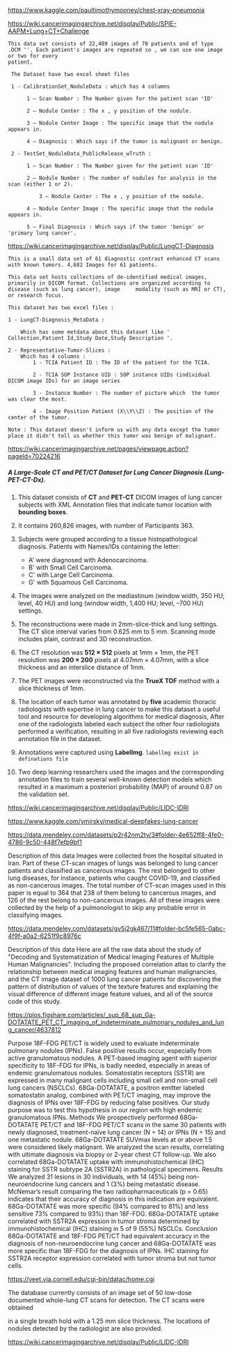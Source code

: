 https://www.kaggle.com/paultimothymooney/chest-xray-pneumonia    

https://wiki.cancerimagingarchive.net/display/Public/SPIE-AAPM+Lung+CT+Challenge



    This data set consists of 22,489 images of 70 patients and of type .DCM ''. Each patient's images are repeated so , we can use one image or two for every 
    patient.
     
     The Dataset have two excel sheet files 
     
     1 - CalibrationSet_NoduleData : which has 4 columns 
     
	      1 – Scan Number : The Number given for the patient scan 'ID'
	      
 	      2 – Nodule Center : The x , y position of the nodule.
	      
	      3 – Nodule Center Image : The specific image that the nodule appears in.
	      
	      4 – Diagnosis : Which says if the tumor is malignant or benign.
	      
     2 - TestSet_NoduleData_PublicRelease_wTruth : 
     
	      1 – Scan Number : The Number given for the patient scan 'ID'
	      
	      2 – Nodule Number : The number of nodules for analysis in the scan (either 1 or 2).
	      
              3 – Nodule Center : The x , y position of the nodule.
	
	      4 – Nodule Center Image : The specific image that the nodule appears in.
	      
	      5 – Final Diagnosis : Which says if the tumor 'benign' or 'primary lung cancer'.
	      


https://wiki.cancerimagingarchive.net/display/Public/LungCT-Diagnosis

	This is a small data set of 61 diagnostic contrast enhanced CT scans with known tumors. 4,682 Images for 61 patients.

	This data set hosts collections of de-identified medical images, primarily in DICOM format. Collections are organized according to disease (such as lung cancer), image 	modality (such as MRI or CT), or research focus.

	This dataset has two excel files : 

	1 - LungCT-Diagnosis_MetaData : 

		Which has some metdata about this dataset like ' Collection,Patient Id,Study Date,Study Description '.
		
	2 - Representative-Tumor-Slices :
		Which has 4 columns :
			1 - TCIA Patient ID : The ID of the patient for the TCIA.
			
			2 - TCIA SOP Instance UID : SOP instance UIDs (individual DICOM image IDs) for an image series
			
			3 - Instance Number : The number of picture which  the tumor was clear the most.      
			
			4 - Image Position Patient (X\\Y\\Z) : The position of the center of the tumor.
			
	Note : This dataset doesn't inform us with any data except the tumor place it didn't tell us whether this tumor was benign of malignant.


https://wiki.cancerimagingarchive.net/pages/viewpage.action?pageId=70224216
##### A Large-Scale CT and PET/CT Dataset for Lung Cancer Diagnosis (Lung-PET-CT-Dx).
1. This dataset consists of **CT** and **PET-CT** DICOM images of lung cancer subjects with XML Annotation files that indicate tumor location with **bounding boxes**.

2. It contains 260,826 images, with number of Participants 363.

3. Subjects were grouped according to a tissue histopathological diagnosis. Patients with Names/IDs containing the letter:
   * A' were diagnosed with Adenocarcinoma.
   * B' with Small Cell Carcinoma.
   * C' with Large Cell Carcinoma.
   * G' with Squamous Cell Carcinoma.
4. The images were analyzed on the mediastinum (window width, 350 HU; level, 40 HU) and lung (window width, 1,400 HU; level, –700 HU) settings.

5. The reconstructions were made in 2mm-slice-thick and lung settings. The CT slice interval varies from 0.625 mm to 5 mm. Scanning mode includes plain, contrast and 3D   reconstruction. 

6. The CT resolution was **512 × 512** pixels at 1mm × 1mm, the PET resolution was **200 × 200** pixels at 4.07mm × 4.07mm, with a slice thickness and an interslice distance of 1mm. 

7. The PET images were reconstructed via the **TrueX TOF** method with a slice thickness of 1mm.

8. The location of each tumor was annotated by **five** academic thoracic radiologists with expertise in lung cancer to make this dataset a useful tool and resource for developing algorithms for medical diagnosis, After one of the radiologists labeled each subject the other four radiologists performed a verification, resulting in all five radiologists reviewing each annotation file in the dataset. 

9. Annotations were captured using **Labellmg**. ``` labellmg exist in definations file ```

10. Two deep learning researchers used the images and the corresponding annotation files to train several well-known detection models which resulted in a maximum a posteriori probability (MAP) of around 0.87 on the validation set.

https://wiki.cancerimagingarchive.net/display/Public/LIDC-IDRI


https://www.kaggle.com/ymirsky/medical-deepfakes-lung-cancer

https://data.mendeley.com/datasets/p2r42nm2ty/3#folder-4e652ff8-4fe0-4786-9c50-448f7efb9bf1

Description of this data
Images were collected from the hospital situated in Iran. Part of these CT-scan images of lungs was belonged to lung cancer patients and classified as cancerous images. The rest belonged to other lung diseases, for instance, patients who caught COVID-19, and classified as non-cancerous images.
The total number of CT-scan images used in this paper is equal to 364 that 238 of them belong to cancerous images, and 126 of the rest belong to non-cancerous images. All of these images were collected by the help of a pulmonologist to skip any probable error in classifying images.

https://data.mendeley.com/datasets/gv5j2gk467/11#folder-bc5fe565-0abc-4f9f-a0a2-6251f9c8976c

Description of this data
Here are all the raw data about the study of "Decoding and Systematization of Medical Imaging Features of Multiple Human Malignancies". Including the proposed correlation atlas to clarify the relationship between medical imaging features and human malignancies, and the CT image dataset of 1000 lung cancer patients for discovering the pattern of distribution of values of the texture features and explaining the visual difference of different image feature values, and all of the source code of this study.


https://plos.figshare.com/articles/_sup_68_sup_Ga-DOTATATE_PET_CT_imaging_of_indeterminate_pulmonary_nodules_and_lung_cancer/4637812


Purpose 18F-FDG PET/CT is widely used to evaluate indeterminate pulmonary nodules (IPNs). False positive results occur, especially from active granulomatous nodules. A PET-based imaging agent with superior specificity to 18F-FDG for IPNs, is badly needed, especially in areas of endemic granulomatous nodules. Somatostatin receptors (SSTR) are expressed in many malignant cells including small cell and non-small cell lung cancers (NSCLCs). 68Ga-DOTATATE, a positron emitter labeled somatostatin analog, combined with PET/CT imaging, may improve the diagnosis of IPNs over 18F-FDG by reducing false positives. Our study purpose was to test this hypothesis in our region with high endemic granulomatous IPNs. Methods We prospectively performed 68Ga-DOTATATE PET/CT and 18F-FDG PET/CT scans in the same 30 patients with newly diagnosed, treatment-naïve lung cancer (N = 14) or IPNs (N = 15) and one metastatic nodule. 68Ga-DOTATATE SUVmax levels at or above 1.5 were considered likely malignant. We analyzed the scan results, correlating with ultimate diagnosis via biopsy or 2-year chest CT follow-up. We also correlated 68Ga-DOTATATE uptake with immunohistochemical (IHC) staining for SSTR subtype 2A (SSTR2A) in pathological specimens. Results We analyzed 31 lesions in 30 individuals, with 14 (45%) being non-neuroendocrine lung cancers and 1 (3%) being metastatic disease. McNemar’s result comparing the two radiopharmaceuticals (p = 0.65) indicates that their accuracy of diagnosis in this indication are equivalent. 68Ga-DOTATATE was more specific (94% compared to 81%) and less sensitive 73% compared to 93%) than 18F-FDG. 68Ga-DOTATATE uptake correlated with SSTR2A expression in tumor stroma determined by immunohistochemical (IHC) staining in 5 of 9 (55%) NSCLCs. Conclusion 68Ga-DOTATATE and 18F-FDG PET/CT had equivalent accuracy in the diagnosis of non-neuroendocrine lung cancer and 68Ga-DOTATATE was more specific than 18F-FDG for the diagnosis of IPNs. IHC staining for SSTR2A receptor expression correlated with tumor stroma but not tumor cells.




https://veet.via.cornell.edu/cgi-bin/datac/home.cgi

The database currently consists of an image set of 50 low-dose documented whole-lung CT scans for detection. The CT scans were obtained 

in a single breath hold with a 1.25 mm slice thickness. The locations of nodules detected by the radiologist are also provided.

https://wiki.cancerimagingarchive.net/display/Public/LIDC-IDRI
